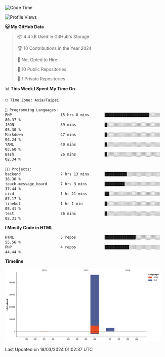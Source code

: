 <!--START_SECTION:waka-->
![Code Time](http://img.shields.io/badge/Code%20Time-208%20hrs%2018%20mins-blue)

![Profile Views](http://img.shields.io/badge/Profile%20Views-1-blue)

**🐱 My GitHub Data** 

> 📦 4.4 kB Used in GitHub's Storage 
 > 
> 🏆 10 Contributions in the Year 2024
 > 
> 🚫 Not Opted to Hire
 > 
> 📜 10 Public Repositories 
 > 
> 🔑 1 Private Repositories 
 > 
📊 **This Week I Spent My Time On** 

```text
🕑︎ Time Zone: Asia/Taipei

💬 Programming Languages: 
PHP                      15 hrs 8 mins       ████████████████████░░░░░   80.37 % 
JSON                     59 mins             █░░░░░░░░░░░░░░░░░░░░░░░░   05.30 % 
Markdown                 47 mins             █░░░░░░░░░░░░░░░░░░░░░░░░   04.24 % 
YAML                     40 mins             █░░░░░░░░░░░░░░░░░░░░░░░░   03.60 % 
Bash                     26 mins             █░░░░░░░░░░░░░░░░░░░░░░░░   02.34 % 

🐱‍💻 Projects: 
backend                  7 hrs 13 mins       ██████████░░░░░░░░░░░░░░░   38.36 % 
teach-message_board      7 hrs 3 mins        █████████░░░░░░░░░░░░░░░░   37.44 % 
cicd                     1 hr 21 mins        ██░░░░░░░░░░░░░░░░░░░░░░░   07.17 % 
linebot                  1 hr 1 min          █░░░░░░░░░░░░░░░░░░░░░░░░   05.41 % 
test                     26 mins             █░░░░░░░░░░░░░░░░░░░░░░░░   02.31 % 
```

**I Mostly Code in HTML** 

```text
HTML                     5 repos             ██████████████░░░░░░░░░░░   55.56 % 
PHP                      4 repos             ███████████░░░░░░░░░░░░░░   44.44 % 
```



**Timeline**

![Lines of Code chart](https://raw.githubusercontent.com/benson828/benson828/main/assets/bar_graph.png)


 Last Updated on 18/03/2024 01:02:37 UTC
<!--END_SECTION:waka-->
